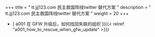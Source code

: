 +++
title = "   tt.jjj123.com 民主救国阵线twitter 替代方案 "
description = "   tt.jjj123.com 民主救国阵线twitter 替代方案   "
weight = 20
+++



* [  a001 在 GFW 升级后，如何找回失联的组织  ]({{< relref "a001_how_to_rescue_when_gfw_update" >}})

